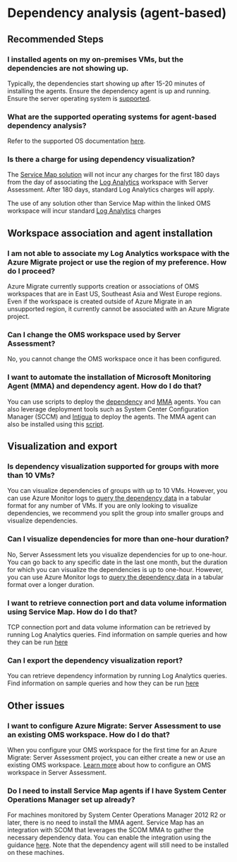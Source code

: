 <properties 
    pageTitle="Dependency Visualization"
    description="Issues and guidance regarding view dependencies feature in Azure Migrate: Server Assessment"
    service="microsoft.migrate"
    resource="migrateprojects"
    authors="musa-57"
    ms.author="hamusa"
    displayOrder=""
    selfHelpType="generic"
    supportTopicIds="32675744"
    resourceTags=""
    productPesIds="16348"
    cloudEnvironments="public, Fairfax, usnat, ussec"
    articleId="b5dcb587-3130-4550-af8e-2517b61fb5e2"
	ownershipId="Compute_AzureMigrate"
/>

# Dependency analysis (agent-based)

## **Recommended Steps**

### **I installed agents on my on-premises VMs, but the dependencies are not showing up.**

Typically, the dependencies start showing up after 15-20 minutes of installing the agents. Ensure the dependency agent is up and running. Ensure the server operating system is [supported](https://go.microsoft.com/fwlink/?linkid=2133723).

### **What are the supported operating systems for agent-based dependency analysis?**

Refer to the supported OS documentation [here](https://go.microsoft.com/fwlink/?linkid=2133723).

### **Is there a charge for using dependency visualization?**

The [Service Map solution](https://go.microsoft.com/fwlink/?linkid=2104198) will not incur any charges for the first 180 days from the day of associating the [Log Analytics](https://go.microsoft.com/fwlink/?linkid=2104198) workspace with Server Assessment. After 180 days, standard Log Analytics charges will apply.

The use of any solution other than Service Map within the linked OMS workspace will incur standard [Log Analytics](https://go.microsoft.com/fwlink/?linkid=2104391) charges


## Workspace association and agent installation

### **I am not able to associate my Log Analytics workspace with the Azure Migrate project or use the region of my preference. How do I proceed?**

Azure Migrate currently supports creation or associations of OMS workspaces that are in East US, Southeast Asia and West Europe regions. Even if the workspace is created outside of Azure Migrate in an unsupported region, it currently cannot be associated with an Azure Migrate project. 

### **Can I change the OMS workspace used by Server Assessment?**

No, you cannot change the OMS workspace once it has been configured.

### **I want to automate the installation of Microsoft Monitoring Agent (MMA) and dependency agent. How do I do that?**

You can use scripts to deploy the [dependency](https://go.microsoft.com/fwlink/?linkid=2104389) and [MMA](https://go.microsoft.com/fwlink/?linkid=2104390) agents. You can also leverage deployment tools such as System Center Configuration Manager (SCCM) and [Intigua](https://go.microsoft.com/fwlink/?linkid=2104196) to deploy the agents. The MMA agent can also be installed using this [script](https://go.microsoft.com/fwlink/?linkid=2104394).

## Visualization and export

### **Is dependency visualization supported for groups with more than 10 VMs?**

You can visualize dependencies of groups with up to 10 VMs. However, you can use Azure Monitor logs to [query the dependency data](https://go.microsoft.com/fwlink/?linkid=2104393) in a tabular format for any number of VMs. If you are only looking to visualize dependencies, we recommend you split the group into smaller groups and visualize dependencies.

### **Can I visualize dependencies for more than one-hour duration?**

No, Server Assessment lets you visualize dependencies for up to one-hour. You can go back to any specific date in the last one month, but the duration for which you can visualize the dependencies is up to one-hour. However, you can use Azure Monitor logs to [query the dependency data](https://go.microsoft.com/fwlink/?linkid=2104393) in a tabular format over a longer duration.

### **I want to retrieve connection port and data volume information using Service Map. How do I do that?**

TCP connection port and data volume information can be retrieved by running Log Analytics queries. Find information on sample queries and how they can be run [here](https://go.microsoft.com/fwlink/?linkid=2104393)

### **Can I export the dependency visualization report?**

You can retrieve dependency information by running Log Analytics queries. Find information on sample queries and how they can be run [here](https://go.microsoft.com/fwlink/?linkid=2104393)


## Other issues

### **I want to configure Azure Migrate: Server Assessment to use an existing OMS workspace. How do I do that?**

When you configure your OMS workspace for the first time for an Azure Migrate: Server Assessment project, you can either create a new or use an existing OMS workspace. [Learn more](https://go.microsoft.com/fwlink/?linkid=2104261) about how to configure an OMS workspace in Server Assessment.

### **Do I need to install Service Map agents if I have System Center Operations Manager set up already?**

For machines monitored by System Center Operations Manager 2012 R2 or later, there is no need to install the MMA agent. Service Map has an integration with SCOM that leverages the SCOM MMA to gather the necessary dependency data. You can enable the integration using the guidance [here](https://go.microsoft.com/fwlink/?linkid=2104197). Note that the dependency agent will still need to be installed on these machines.

